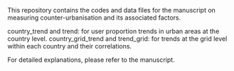 This repository contains the codes and data files for the manuscript on measuring counter-urbanisation and its associated factors.

country_trend and trend: for user proportion trends in urban areas at the country level. 
country_grid_trend and trend_grid: for trends at the grid level within each country and their correlations.

For detailed explanations, please refer to the manuscript.
